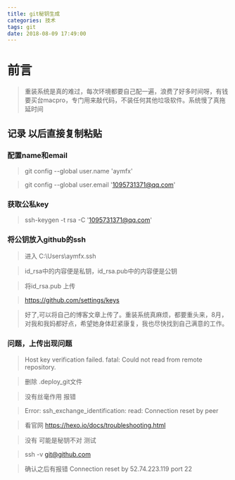 ```yaml
---
title: git秘钥生成
categories: 技术
tags: git
date: 2018-08-09 17:49:00
---
```


# 前言

>重装系统是真的难过，每次环境都要自己配一遍，浪费了好多时间呀，有钱要买台macpro，专门用来敲代码，不装任何其他垃圾软件。系统慢了真拖延时间

 <!-- more -->   

## 记录 以后直接复制粘贴

### 配置name和email

> git config --global user.name 'aymfx'

> git config --global user.email '1095731371@qq.com'

### 获取公私key

> ssh-keygen -t rsa -C '1095731371@qq.com'

### 将公钥放入github的ssh

> 进入 C:\Users\aymfx\.ssh

> id_rsa中的内容便是私钥，id_rsa.pub中的内容便是公钥

> 将id_rsa.pub 上传

> https://github.com/settings/keys

> 好了,可以将自己的博客文章上传了。重装系统真麻烦，都要重头来，8月，对我和我妈都好点，希望她身体赶紧康复，我也尽快找到自己满意的工作。

### 问题，上传出现问题

> Host key verification failed.  fatal: Could not read from remote repository. 

> 删除 .deploy_git文件

> 没有丝毫作用 报错

> Error: ssh_exchange_identification: read: Connection reset by peer

> 看官网 https://hexo.io/docs/troubleshooting.html

> 没有  可能是秘钥不对 测试


> ssh -v git@github.com

> 确认之后有报错 Connection reset by 52.74.223.119 port 22











